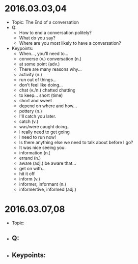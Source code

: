 # 2016.03.03,04
* Topic: The End of a conversation
* Q:
    - How to end a conversation politely?
    - What do you say?
    - Where are you most likely to have a conversation?
* Keypoints:
    - When..., you'll need to...
    - converse (v.) conversation (n.)
    - at some point (adv.)
    - There are many reasons why...
    - activity (n.)
    - run out of things...
    - don't feel like doing...
    - chat (v./n.) chatted chatting
    - to keep... short (time)
    - short and sweet
    - depend on where and how...
    - pottery (n.)
    - I'll catch you later.
    - catch (v.)
    - was/were caught doing...
    - I really need to get going
    - I need to run now!
    - Is there anything else we need to talk about before I go?
    - It was nice seeing you.
    - information (n.)
    - errand (n.)
    - aware (adj.) be aware that...
    - get on with...
    - hit it off
    - inform (v.)
    - informer, informant (n.)
    - informertive, informed (adj.)


# 2016.03.07,08
* Topic: 
* Q:
    - 
* Keypoints:
    - 
